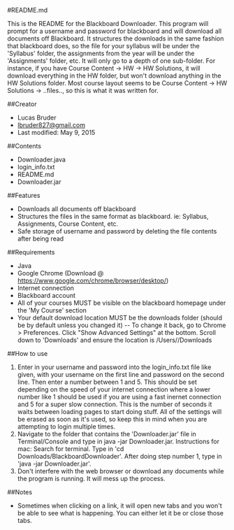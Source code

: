 #README.md

This is the README for the Blackboard Downloader. This program will prompt for a username and password for blackboard and will download all documents off Blackboard. It structures the downloads in the same fashion that blackboard does, so the file for your syllabus will be under the 'Syllabus' folder, the assignments from the year will be under the 'Assignments' folder, etc. It will only go to a depth of one sub-folder. For instance, if you have Course Content -> HW -> HW Solutions, it will download everything in the HW folder, but won't download anything in the HW Solutions folder. Most course layout seems to be Course Content -> HW Solutions -> ..files.., so this is what it was written for. 

##Creator
- Lucas Bruder
- lbruder827@gmail.com
- Last modified: May 9, 2015

##Contents
- Downloader.java
- login_info.txt
- README.md
- Downloader.jar

##Features
- Downloads all documents off blackboard
- Structures the files in the same format as blackboard. ie: Syllabus, Assignments, Course Content, etc.
- Safe storage of username and password by deleting the file contents after being read

##Requirements
- Java
- Google Chrome (Download @ https://www.google.com/chrome/browser/desktop/)
- Internet connection
- Blackboard account
- All of your courses MUST be visible on the blackboard homepage under the 'My Course' section
- Your default download location MUST be the downloads folder (should be by default unless you changed it)
-- To change it back, go to Chrome > Preferences. Click "Show Advanced Settings" at the bottom. Scroll down to 'Downloads' and ensure the location is /Users/<your username>/Downloads

##How to use
1. Enter in your username and password into the login_info.txt file like given, with your username on the first line and password on the second line. Then enter a number between 1 and 5. This should be set depending on the speed of your internet connection where a lower number like 1 should be used if you are using a fast inernet connection and 5 for a super slow connection. This is the number of seconds it waits between loading pages to start doing stuff. All of the settings will be erased as soon as it's used, so keep this in mind when you are attempting to login multiple times.
2. Navigate to the folder that contains the 'Downloader.jar' file in Terminal/Console and type in java -jar Downloader.jar.
   Instructions for mac:
   Search for terminal. Type in 'cd Downloads/BlackboardDownloader'. After doing step number 1, type in 'java -jar Downloader.jar'.
3. Don't interfere with the web browser or download any documents while the program is running. It will mess up the process.


##Notes
- Sometimes when clicking on a link, it will open new tabs and you won't be able to see what is happening. You can either let it be or close those tabs.